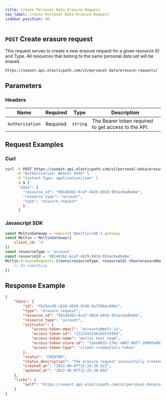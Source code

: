 ```yaml
---
title: Create Personal Data Erasure Request
nav_label: Create Personal Data Erasure Request
sidebar_position: 40
---
```


## `POST` Create erasure request

This request serves to create a new erasure request for a given resource ID and Type. All resources that belong to the same personal data set will be erased.

```http
https://useast.api.elasticpath.com/v2/personal-data/erasure-requests/
```

## Parameters

### Headers

| Name | Required | Type | Description |
| --- | --- | --- | --- |
| `Authorization` | Required | `string` | The Bearer token required to get access to the API. |


## Request Examples

### Curl

```bash
curl -X POST https://useast.api.elasticpath.com/v2/personal-data/erasure-requests/ \
     -H "Authorization: Bearer XXXX" \
     -H "Content-Type: application/json" \
     -d $ {
      "data": {
        "resource_id": "98140362-6caf-4829-b93d-953ac6adbe6e",
        "resource_type": "account",
        "type": "erasure_request"
        }
      }
```

### Javascript SDK

```javascript
const MoltinGateway = require('@moltin/sdk').gateway
const Moltin = MoltinGateway({
    client_id: 'X'
})
const resourceType = 'account'
const resourceId = '98140362-6caf-4829-b93d-953ac6adbe6e'
Moltin.ErasureRequests.Create(resourceType, resourceId).then(erasureRequest => {
    // Do something
})
```

## Response Example

```json
{
    "data": {
        "id": "fb25ecd9-c610-4659-97d6-0a7550ac0ddc",
        "type": "erasure_request",
        "resource_id": "98140362-6caf-4829-b93d-953ac6adbe6e",
        "resource_type": "account",
        "initiator": {
            "access-token-email": "accounts@molt.in",
            "access-token-id": "1222341536243515939",
            "access-token-name": "moltin test team",
            "access-token-store-id": "15ea9633-278c-4807-80f7-2009fed63c7e",
            "access-token-type": "client-credentials-token"
        },
        "status": "CREATED",
        "status_description": "The erasure request successfully created",
        "created_at": "2022-06-07T12:25:38.52Z",
        "updated_at": "2022-06-07T12:25:38.69Z"
    },
    "links": {
        "self": "https://useast.api.elasticpath.com/v2/personal-data/erasure-requests/fb25ecd9-c610-4659-97d6-0a7550ac0ddc"
    }
}
```
